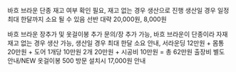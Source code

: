 바흐 브라운 단종
재고 여부 확인 필요, 재고 없는 경우 생산으로 진행
생산일 경우 일정 최대 한달까지 소요 될 수 있음
선반 대략 20,000원, 8,000원

바흐 브라운 장추가 및 옷걸이봉 추가 문의/장 추가 가능, 바흐 브라운이 단종이라 자재 재고 없는 경우 생산 가능, 생산일 경우 최대 한달 소요 안내, 서라운딩 12만원 + 몸통 20만원 + 도어 1개당 10만원 2개 20만원 + 시공비 10만원 = 총 62만원 출장비 별도 안내/NEW 옷걸이봉 500 방문 설치시 17,000원 안내